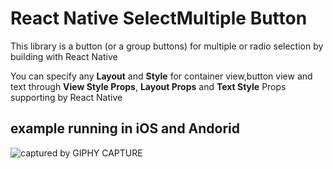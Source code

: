 # React Native SelectMultiple Button

This library is a button (or a group buttons) for multiple or radio selection by building with React Native


You can specify any **Layout** and **Style** for container view,button view and text through **View Style Props**, **Layout Props** and **Text Style** Props supporting by React Native


## example running in iOS and Andorid

![captured by GIPHY CAPTURE](https://github.com/danceyoung/react-native-selectmultiple-button/blob/master/screenCapture/ios-screencapture.gif)

